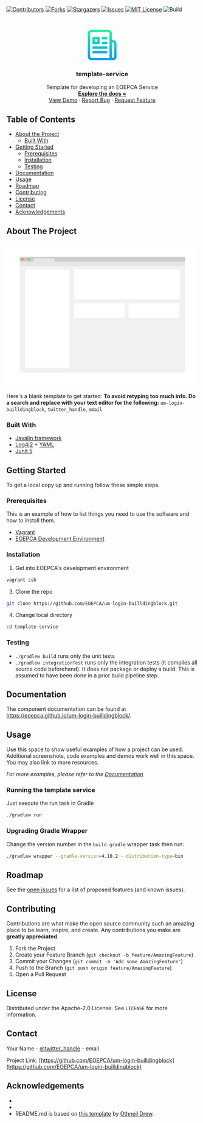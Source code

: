 <!--
***
*** To avoid retyping too much info. Do a search and replace for the following:
*** um-login-builldingblock, twitter_handle, email
-->

<!-- PROJECT SHIELDS -->
<!--
*** See the bottom of this document for the declaration of the reference variables
*** for contributors-url, forks-url, etc. This is an optional, concise syntax you may use.
*** https://www.markdownguide.org/basic-syntax/#reference-style-links
-->

[![Contributors][contributors-shield]][contributors-url]
[![Forks][forks-shield]][forks-url]
[![Stargazers][stars-shield]][stars-url]
[![Issues][issues-shield]][issues-url]
[![MIT License][license-shield]][license-url]
![Build][build-shield]

<!-- PROJECT LOGO -->
<br />
<p align="center">
  <a href="https://github.com/EOEPCA/um-login-builldingblock">
    <img src="images/logo.png" alt="Logo" width="80" height="80">
  </a>

  <h3 align="center">template-service</h3>

  <p align="center">
    Template for developing an EOEPCA Service
    <br />
    <a href="https://github.com/EOEPCA/um-login-builldingblock"><strong>Explore the docs »</strong></a>
    <br />
    <a href="https://github.com/EOEPCA/um-login-builldingblock">View Demo</a>
    ·
    <a href="https://github.com/EOEPCA/um-login-builldingblock/issues">Report Bug</a>
    ·
    <a href="https://github.com/EOEPCA/um-login-builldingblock/issues">Request Feature</a>
  </p>
</p>

<!-- TABLE OF CONTENTS -->

## Table of Contents

- [About the Project](#about-the-project)
  - [Built With](#built-with)
- [Getting Started](#getting-started)
  - [Prerequisites](#prerequisites)
  - [Installation](#installation)
  - [Testing](#testing)
- [Documentation](#documentation)
- [Usage](#usage)
- [Roadmap](#roadmap)
- [Contributing](#contributing)
- [License](#license)
- [Contact](#contact)
- [Acknowledgements](#acknowledgements)

<!-- ABOUT THE PROJECT -->

## About The Project

[![Product Name Screen Shot][product-screenshot]](https://example.com)

Here's a blank template to get started:
**To avoid retyping too much info. Do a search and replace with your text editor for the following:**
`um-login-builldingblock`, `twitter_handle`, `email`

### Built With

- [Javalin framework](https://javalin.io/)
- [Log4j2](https://logging.apache.org/log4j/2.x/) + [YAML](https://yaml.org/)
- [Junit 5](https://junit.org/junit5/)

<!-- GETTING STARTED -->

## Getting Started

To get a local copy up and running follow these simple steps.

### Prerequisites

This is an example of how to list things you need to use the software and how to install them.

- [Vagrant](https://www.vagrantup.com/docs/installation/)
- [EOEPCA Development Environment](https://github.com/EOEPCA/dev-env)

### Installation

1. Get into EOEPCA's development environment

```sh
vagrant ssh
```

3. Clone the repo

```sh
git clone https://github.com/EOEPCA/um-login-builldingblock.git
```

4. Change local directory

```sh
cd template-service
```

### Testing

- `./gradlew build` runs only the unit tests
- `./gradlew integrationTest` runs only the integration tests (it compiles all source code beforehand). It does not package or deploy a build.
  This is assumed to have been done in a prior build pipeline step.

## Documentation

The component documentation can be found at https://eoepca.github.io/um-login-builldingblock/.

<!-- USAGE EXAMPLES -->

## Usage

Use this space to show useful examples of how a project can be used. Additional screenshots, code examples and demos work well in this space. You may also link to more resources.

_For more examples, please refer to the [Documentation](https://example.com)_

### Running the template service

Just execute the run task in Gradle

```sh
./gradlew run
```

### Upgrading Gradle Wrapper

Change the version number in the `build.gradle` wrapper task then run:

```sh
./gradlew wrapper --gradle-version=4.10.2 --distribution-type=bin
```

<!-- ROADMAP -->

## Roadmap

See the [open issues](https://github.com/EOEPCA/um-login-builldingblock/issues) for a list of proposed features (and known issues).

<!-- CONTRIBUTING -->

## Contributing

Contributions are what make the open source community such an amazing place to be learn, inspire, and create. Any contributions you make are **greatly appreciated**.

1. Fork the Project
2. Create your Feature Branch (`git checkout -b feature/AmazingFeature`)
3. Commit your Changes (`git commit -m 'Add some AmazingFeature'`)
4. Push to the Branch (`git push origin feature/AmazingFeature`)
5. Open a Pull Request

<!-- LICENSE -->

## License

Distributed under the Apache-2.0 License. See `LICENSE` for more information.

<!-- CONTACT -->

## Contact

Your Name - [@twitter_handle](https://twitter.com/twitter_handle) - email

Project Link: [https://github.com/EOEPCA/um-login-builldingblock](https://github.com/EOEPCA/um-login-builldingblock)

<!-- ACKNOWLEDGEMENTS -->

## Acknowledgements

- []()
- []()
- README.md is based on [this template](https://github.com/othneildrew/Best-README-Template) by [Othneil Drew](https://github.com/othneildrew).

<!-- MARKDOWN LINKS & IMAGES -->
<!-- https://www.markdownguide.org/basic-syntax/#reference-style-links -->

[contributors-shield]: https://img.shields.io/github/contributors/EOEPCA/um-login-builldingblock.svg?style=flat-square
[contributors-url]: https://github.com/EOEPCA/um-login-builldingblock/graphs/contributors
[forks-shield]: https://img.shields.io/github/forks/EOEPCA/um-login-builldingblock.svg?style=flat-square
[forks-url]: https://github.com/EOEPCA/um-login-builldingblock/network/members
[stars-shield]: https://img.shields.io/github/stars/EOEPCA/um-login-builldingblock.svg?style=flat-square
[stars-url]: https://github.com/EOEPCA/um-login-builldingblock/stargazers
[issues-shield]: https://img.shields.io/github/issues/EOEPCA/um-login-builldingblock.svg?style=flat-square
[issues-url]: https://github.com/EOEPCA/um-login-builldingblock/issues
[license-shield]: https://img.shields.io/github/license/EOEPCA/um-login-builldingblock.svg?style=flat-square
[license-url]: https://github.com/EOEPCA/um-login-builldingblock/blob/master/LICENSE
[build-shield]: https://www.travis-ci.com/EOEPCA/um-login-builldingblock.svg?branch=master
[product-screenshot]: images/screenshot.png
